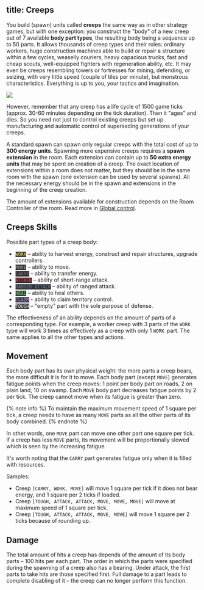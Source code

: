 title: Creeps
---

You build (spawn) units called **creeps** the same way as in other strategy games, but with one exception: you construct the "body" of a new creep out of 7 available **body part types**, the resulting body being a sequence up to 50 parts. It allows thousands of creep types and their roles: ordinary workers, huge construction machines able to build or repair a structure within a few cycles, weaselly couriers, heavy capacious trucks, fast and cheap scouts, well-equipped fighters with regeneration ability, etc. It may even be creeps resembling towers or fortresses for mining, defending, or seizing, with very little speed (couple of tiles per minute), but monstrous characteristics. Everything is up to you, your tactics and imagination.

![](img/bodyparts.png)

However, remember that any creep has a life cycle of 1500 game ticks (approx. 30-60 minutes depending on the tick duration). Then it "ages" and dies. So you need not just to control existing creeps but set up manufacturing and automatic control of superseding generations of your creeps.

A standard spawn can spawn only regular creeps with the total cost of up to **300 energy units**. Spawning more expensive creeps requires a **spawn extension** in the room. Each extension can contain up to **50 extra energy units** that may be spent on creation of a creep. The exact location of extensions within a room does not matter, but they should be in the same room with the spawn (one extension can be used by several spawns). All the necessary energy should be in the spawn and extensions in the beginning of the creep creation.

The amount of extensions available for construction depends on the Room Controller of the room. Read more in [Global control](/control.html).

## Creeps Skills

Possible part types of a creep body:

*   <code style="background: #333; color: #ffe56d;">WORK</code> – ability to harvest energy, construct and repair structures, upgrade controllers.
*   <code style="background: #333; color: #a9b7c6;">MOVE</code> – ability to move.
*   <code style="background: #333; color: #777;">CARRY</code> – ability to transfer energy.
*   <code style="background: #333; color: #f93842;">ATTACK</code> – ability of short-range attack.
*   <code style="background: #333; color: #5d80b2;">RANGED_ATTACK</code> – ability of ranged attack.
*   <code style="background: #333; color: #65fd62;">HEAL</code> – ability to heal others.
*   <code style="background: #333; color: #b99cfb;">CLAIM</code> - ability to claim territory control.
*   <code style="background: #333; color: #fff;">TOUGH</code> – "empty" part with the sole purpose of defense.

The effectiveness of an ability depends on the amount of parts of a corresponding type. For example, a worker creep with 3 parts of the `WORK` type will work 3 times as effectively as a creep with only 1 `WORK `part. The same applies to all the other types and actions.

## Movement

Each body part has its own physical weight: the more parts a creep bears, the more difficult it is for it to move. Each body part (except `MOVE`) generates fatigue points when the creep moves: 1 point per body part on roads, 2 on plain land, 10 on swamp. Each `MOVE` body part decreases fatigue points by 2 per tick. The creep cannot move when its fatigue is greater than zero.

{% note info %}
To maintain the maximum movement speed of 1 square per tick, a creep needs to have as many `MOVE` parts as all the other parts of its body combined.
{% endnote %}

In other words, one `MOVE` part can move one other part one square per tick. If a creep has less `MOVE` parts, its movement will be proportionally slowed which is seen by the increasing fatigue.

It's worth noting that the `CARRY` part generates fatigue only when it is filled with resources.

Samples:

*   Creep `[CARRY, WORK, MOVE]` will move 1 square per tick if it does not bear energy, and 1 square per 2 ticks if loaded.
*   Creep `[TOUGH, ATTACK, ATTACK, MOVE, MOVE, MOVE]` will move at maximum speed of 1 square per tick.
*   Creep `[TOUGH, ATTACK, ATTACK, MOVE, MOVE]` will move 1 square per 2 ticks because of rounding up.

## Damage

The total amount of hits a creep has depends of the amount of its body parts – 100 hits per each part. The order in which the parts were specified during the spawning of a creep also has a bearing. Under attack, the first parts to take hits are those specified first. Full damage to a part leads to complete disabling of it – the creep can no longer perform this function.
